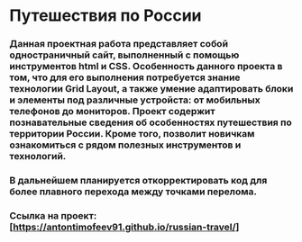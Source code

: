 # Путешествия по России 
### Данная проектная работа представляет собой одностраничный сайт, выполненный с помощью инструментов html и CSS. Особенность данного проекта в том, что для его выполнения потребуется знание технологии Grid Layout, а также умение адаптировать блоки и элементы под различные устройста: от мобильных телефонов до мониторов. Проект содержит познавательные сведения об особенностях путешествия по территории России. Кроме того, позволит новичкам ознакомиться с рядом полезных инструментов и технологий.
### В дальнейшем планируется откорректировать код для более плавного перехода между точками перелома.
### Ссылка на проект: [https://antontimofeev91.github.io/russian-travel/]